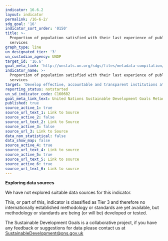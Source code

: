 ```yaml
---
indicator: 16.6.2
layout: indicator
permalink: /16-6-2/
sdg_goal: '16'
indicator_sort_order: '0150'
title: >-
  Proportion of population satisfied with their last experience of public
  services
graph_type: line
un_designated_tier: '3'
un_custodian_agency: UNDP
target_id: '16.6'
goal_meta_link: 'http://unstats.un.org/sdgs/files/metadata-compilation/Metadata-Goal-16.pdf'
indicator_name: >-
  Proportion of population satisfied with their last experience of public
  services
target: 'Develop effective, accountable and transparent institutions at all levels'
reporting_status: notstarted
un_sd_indicator_code: C160602
goal_meta_link_text: United Nations Sustainable Development Goals Metadata (pdf 1361kB)
published: true
source_active_1: true
source_url_text_1: Link to Source
source_active_2: false
source_url_text_2: Link to Source
source_active_3: false
source_url_3: Link to Source
data_non_statistical: false
data_show_map: false
source_active_4: true
source_url_text_4: Link to source
source_active_5: true
source_url_text_5: Link to source
source_active_6: true
source_url_text_6: Link to source
---
```

**Exploring data sources**

We have not explored suitable data sources for this indicator.

This, or part of this, indicator is classified as Tier 3 and therefore no internationally established methodology or standards are yet available, but methodology or standards are being (or will be) developed or tested.

The Sustainable Development Goals is a collaborative project, if you have any feedback or suggestions for data please contact us at <SustainableDevelopment@ons.gov.uk>
